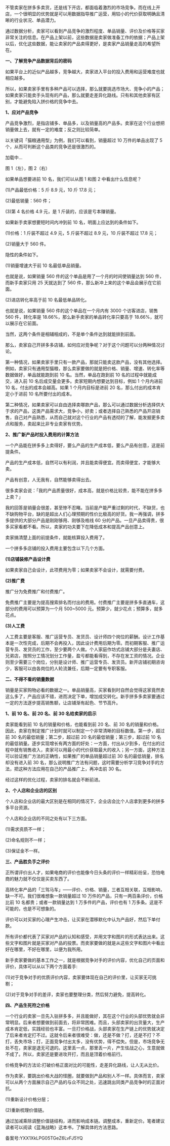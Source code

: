 不管卖家在拼多多卖货，还是线下开店，都面临着激烈的市场竞争。而在线上开店，一个很明显的优势就是可以用数据指导推广运营，用较小的代价获取明确且清晰的行业状况、单品潜力。

通过数据分析，卖家可以看到产品竞争的激烈程度、单品销量、评价及价格等买家非常关注的信息。在产品上架以前，这些数据是卖家做准备工作的依据；产品上架以后，优化这些数据，能让卖家的产品卖得更好，是卖家产品销量走高的希望所在。

**一、了解竞争产品数据背后的密码**

如果平台上的近似产品越多，竞争越大，卖家进入平台的投入费用和运营难度也就相应越多。

所以，如果卖家手里有多种产品可以选择，那么就要挑选市场大、竞争小的产品；如果卖家只能卖手头现有的产品，那么就要走差异化路线。只有和其他卖家有区别，才能避免陷入拼价格的竞争中去。

**1、应对产品竞争**

产品竞争激烈，是指店铺多、单品多，以及销量高的产品多。卖家在这个行业想把销量做上去，就有一定的难度；反之则比较简单。

以关键词「猫粮通用型」为例，我们可以看到，销量超过 10 万件的单品出现了 5 个，从而可判断这个品类的竞争还是很激烈的。

加载中...

图 1（左），图 2（右）

如果单品想要进前 10 名，我们可以从图 1 和图 2 中看出什么信息呢？

\(1\)产品最低价格：5 斤 8.9 元，10 斤 17.8 元；

\(2\)最低销量：560 件；

\(3\)第 4 名价格 4.9 元，是 1 斤装的，应该是亏本赚销量。

如果新手卖家想要短时间内冲到前 10 名，明面上应达到的条件如下。

\(1\)价格：1 斤装不超过 4.9 元，5 斤装不超过 8.9 元，10 斤装不超过 17.8 元；

\(2\)销量大于 560 件。

隐性的条件如下。

\(1\)销量增速大于前 10 名最低单品销量。

也就是说，如果销量 560 件的这个单品是用了一个月的时间使销量达到 560 件，而新手卖家只用 25 天就达到了 560 件，那么新冲上来的这个单品会展示在它前面。

\(2\)进店转化率高于前 10 名最低单品转化。

也就是说，如果销量 560 件的这个单品在一个月内有 3000 个访客进店，销售 560 件，转化率是 18.66\%，那么新手卖家的单品转化率只要高于 18.66\%，就可以展示在它前面。

当然，这两个条件是相辅相成的，不是单个条件达到就能排到前面。

那么，卖家自己开拼多多店铺，如何应对竞争呢？对于这个问题可以分两种情况讨论。

第一种情况，如果卖家手里只有一款产品，那就只能卖这款产品，没有其他选择。例如，卖家只有通用型猫粮，那么卖家要做的就是把价格、销量、增速、转化率等数据做好，单品就能跑到前 10 名。当然，单品在跑到前 10 名的过程中就能成交，进入前 10 名后成交量会更多。卖家短期内想要达到目标，例如 1 个月内进前 10 名，付出的成本会越高。如果 1 个月内目标是进前 20 名，那么付出的成本肯定小于进前 10 名所要付出的成本。

第二种情况，如果卖家可以自由选择卖哪款产品，那么可以通过数据分析选择供大于求的产品，这类产品需求大，竞争小，好卖；或者选择自己熟悉的产品开店销售，自己对产品熟悉，从而自己就对这个行业的产品有透彻的了解，能发掘更多卖点和服务，卖起来比非专业卖家有优势。

**2、推广新产品时投入费用的计算方法**

一个产品能在拼多多上卖得好，要么产品的生产成本低，要么产品有创意，这是前提条件。

产品的生产成本低，自然可以有利润，并且能卖得便宜。而卖得便宜，才能够大卖。

产品有创意，人无我有，自然能够卖得出去。

很多卖家会说：「我的产品质量很好，成本高，就是价格比较贵，能不能在拼多多上卖？」

我的回答是销量会很差，甚至惨不忍睹。当前是产能严重过剩的时代，不缺货，也不缺购物平台，缺的是超出人们心理预期的性价比极高的好货。我一再强调，拼多多提供的大部分产品是刚刚够用、刚够及格线 60 分的产品。一旦产品卖得贵，很多买家看都不看。所以，卖家的功夫要下在降低成本和提高产品创意上。

卖家搞清楚上面的前提条件，就能核算投入费用了。

一个拼多多店铺的投入费用主要包含以下几个方面。

**\(1\)店铺装修产品设计费**

如果卖家自己会设计，此项费用为零；如果卖家不会设计，就需要付费。

**\(2\)推广费**

推广分为免费推广和付费推广。

免费推广主要是为提高搜索排名而付出的费用。付费推广主要是拼多多直通车，这部分的费用可以预算为一个月 500\~5000 元。预算少，就少花点；预算多，就多花点。

**\(3\)人工费**

人工费主要是客服、推广运营专员、发货员、设计师四个岗位的薪酬。设计工作基本是一次性完成，后期不会再投入，因此设计费用后期为零。而初期客服、推广运营专员、发货员的工作，至少要两个人做。个人家庭作坊式店铺大部分是夫妻店、兄弟店，按照分工情况划分工作量，盈亏都能看得到，不存在发工资的情况。企业则至少需要三个岗位，分别是设计师、推广运营专员、发货员。新开店铺初期咨询少，客服可以由各岗位的人轮流兼任，后期一定要有专职客服。

**二、不得不看的销量数据**

销量是买家购物必看的数据之一。单品销量高，买家看到时自然会觉得这家竟然卖这么多了，产品应该不错，进而决定下单，增加成交转化。新手拼多多卖家要通过一定的方法逐步提高销售额，让店铺渐有起色、节节高升。

**1、前 10 名、前 20 名、前 30 名给卖家的启示**

卖家能看到前 10 名的销量和价格，也能看到前 20 名、前 30 名的销量和价格。因此，卖家在制定推广计划时就可以制定一个非常清晰的目标数值。第一步，超过前 30 名的最低销量；第二步，超过前 20 名的最低销量；第三步，超过前 10 名的最低销量。逐步实现增长有两方面的好处：一方面，付出从少到多，在付出的过程中就有销售收入，卖家可以用最小的代价获取最大的收入；另一方面，这种方法可以验证推广方法的正确性，如果推广的单品销量超过前 30 名的最低销量，排名却没有进入前 30 名，那么说明推广方法有问题，这时需要分析学习竞争对手的方法，把这种方法应用在自己的产品推广上，再冲击前 30 名。

经过这样的优化过程，卖家的排名就会不断前进。

**2、个人店和企业店的区别**

个人店和企业店的最大区别是在相同的情况下，企业店会比个人店拿到更多的拼多多平台资源。

个人店和企业店的不同之处有以下三方面。

\(1\)需求资质不一样；

\(2\)命名规则不一样；

\(3\)保证金不一样。

**三、产品胜负手之评价**

正所谓评价出人才，如果电商的评价也能像今日头条的评价一样精彩纷呈，恐怕电商的魅力就不仅仅是买卖东西了。

高转化率产品的「三驾马车」——评价、价格、销量，三者互相关联，互相影响，缺一不可。我们很难想象一款销量超过 10 万件的产品，只有一两百条评价，价格比前 10 名都贵；或者一款销量达到 1 万多件的产品，评价也有 1 万多条。这是不可能的，也是不可想象的。

评价可以对买家的心理产生冲击，让买家在潜移默化中认为产品好，然后下单付款。

所有评价都代表了买家对产品的认知和感受，并用文字和图片的形式表达出来。这些文字和图片就是买家对产品的投票。而卖家要做的就是从这些文字和图片中看出好在哪里，不好在哪里，以便为我所用。

新手卖家要做的基本工作之一，就是根据竞争对手的评价内容，优化自己的页面和评价，具体可以从以下两个方面着手:

\(1\)对于竞争对手的优质评价内容，卖家要体现在自己的评价里，让买家无可挑剔；

\(2\)对于竞争对手的差评，卖家也要整理分类，然后努力避免，提高转化。

**四、产品生死符之价格**

一个行业的卖家一旦先入驻拼多多，并且能做好，其在这个行业的头部优势就会非常明显。后来者想要做到前面去，将非常困难。而且，头部卖家的出货量大，生产成本肯定低，实践经验也丰富。一旦打价格战，头部卖家在生产链上的优势就决定了后来者肯定打不过。这就令后来者很难受：做，还是不做？打，还是不打？不打，丢失市场；打，正面竞争付出太多，没有优势，得不偿失。但是，市场竞争无处不在，卖家是退无可退的。这里丢一点，那里丢一片，产生怯战之心，生意就做不成了。所以，卖家还是要进攻开打，而且是顶着价格前行。

价格竞争的方法论:打破价格正面对比的可能性，走差异化路线，让人无从比价。

作为卖家，要跳出价格大战的怪圈，就要做到产品和别人不一样。具体而言，卖家可以从两个方面展示自己产品的与众不同之处，迅速跳出同类产品竞争时的正面对抗。

\(1\)重新设计价格分层；

\(2\)重新梳理价值链。

通过加减乘除调整价值链结构，进而影响成本链。调整成本，重新定价。笔者建议读者可以阅读《蓝海战略》这本书，了解具体的方法思路。

备案号:YXX1XkLPG05TGeZ6LvFJ5YQ